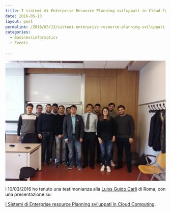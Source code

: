 ```yaml
---
title: I sistemi di Enterprise Resource Planning sviluppati in Cloud Computing
date: 2016-05-13
layout: post
permalink: /2016/05/13/sistemi-enterprise-resource-planning-sviluppati-cloud-computing/
categories:
  - Businessinformatics
  - Eventi

---
```


![Marco LUISS](https://raw.githubusercontent.com/marcofromsicily/blog/master/images/marcoluiss.jpg)


l 10/03/2016 ho tenuto una testimonianza alla [Luiss Guido Carli](http://www.luiss.it/) di Roma, con una presentazione su:

[I Sistemi di Enterprise resource Planning sviluppati in Cloud Computing](https://www.slideshare.net/marcofromsicily/i-sistemi-di-enterprise-resource-planning-sviluppati-in-cloud-computing).
